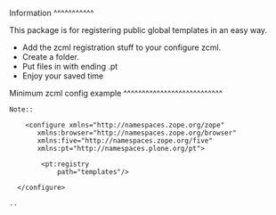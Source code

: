 Information
^^^^^^^^^^^

This package is for registering public global templates in an easy way.

- Add the zcml registration stuff to your configure zcml.
- Create a folder.
- Put files in with ending .pt
- Enjoy your saved time

Minimum zcml config example
^^^^^^^^^^^^^^^^^^^^^^^^^^^

    Note::

        <configure xmlns="http://namespaces.zope.org/zope"
           xmlns:browser="http://namespaces.zope.org/browser"
           xmlns:five="http://namespaces.zope.org/five"
           xmlns:pt="http://namespaces.plone.org/pt">

            <pt:registry
                path="templates"/>

      </configure>

    ..